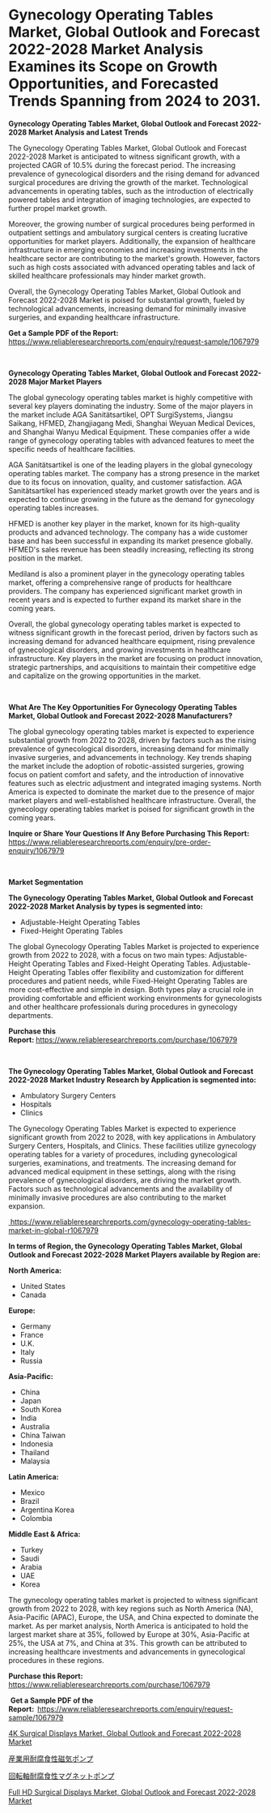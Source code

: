 <p><h1>Gynecology Operating Tables Market, Global Outlook and Forecast 2022-2028 Market Analysis Examines its Scope on Growth Opportunities, and Forecasted Trends Spanning from 2024 to 2031.</h1></p><p><strong>Gynecology Operating Tables Market, Global Outlook and Forecast 2022-2028 Market Analysis and Latest Trends</strong></p>
<p><p>The Gynecology Operating Tables Market, Global Outlook and Forecast 2022-2028 Market is anticipated to witness significant growth, with a projected CAGR of 10.5% during the forecast period. The increasing prevalence of gynecological disorders and the rising demand for advanced surgical procedures are driving the growth of the market. Technological advancements in operating tables, such as the introduction of electrically powered tables and integration of imaging technologies, are expected to further propel market growth.</p><p>Moreover, the growing number of surgical procedures being performed in outpatient settings and ambulatory surgical centers is creating lucrative opportunities for market players. Additionally, the expansion of healthcare infrastructure in emerging economies and increasing investments in the healthcare sector are contributing to the market's growth. However, factors such as high costs associated with advanced operating tables and lack of skilled healthcare professionals may hinder market growth.</p><p>Overall, the Gynecology Operating Tables Market, Global Outlook and Forecast 2022-2028 Market is poised for substantial growth, fueled by technological advancements, increasing demand for minimally invasive surgeries, and expanding healthcare infrastructure.</p></p>
<p><strong>Get a Sample PDF of the Report:&nbsp;</strong> <a href="https://www.reliableresearchreports.com/enquiry/request-sample/1067979">https://www.reliableresearchreports.com/enquiry/request-sample/1067979</a></p>
<p>&nbsp;</p>
<p><strong>Gynecology Operating Tables Market, Global Outlook and Forecast 2022-2028 Major Market Players</strong></p>
<p><p>The global gynecology operating tables market is highly competitive with several key players dominating the industry. Some of the major players in the market include AGA Sanitätsartikel, OPT SurgiSystems, Jiangsu Saikang, HFMED, Zhangjiagang Medi, Shanghai Weyuan Medical Devices, and Shanghai Wanyu Medical Equipment. These companies offer a wide range of gynecology operating tables with advanced features to meet the specific needs of healthcare facilities.</p><p>AGA Sanitätsartikel is one of the leading players in the global gynecology operating tables market. The company has a strong presence in the market due to its focus on innovation, quality, and customer satisfaction. AGA Sanitätsartikel has experienced steady market growth over the years and is expected to continue growing in the future as the demand for gynecology operating tables increases.</p><p>HFMED is another key player in the market, known for its high-quality products and advanced technology. The company has a wide customer base and has been successful in expanding its market presence globally. HFMED's sales revenue has been steadily increasing, reflecting its strong position in the market.</p><p>Mediland is also a prominent player in the gynecology operating tables market, offering a comprehensive range of products for healthcare providers. The company has experienced significant market growth in recent years and is expected to further expand its market share in the coming years.</p><p>Overall, the global gynecology operating tables market is expected to witness significant growth in the forecast period, driven by factors such as increasing demand for advanced healthcare equipment, rising prevalence of gynecological disorders, and growing investments in healthcare infrastructure. Key players in the market are focusing on product innovation, strategic partnerships, and acquisitions to maintain their competitive edge and capitalize on the growing opportunities in the market.</p></p>
<p>&nbsp;</p>
<p><strong>What Are The Key Opportunities For Gynecology Operating Tables Market, Global Outlook and Forecast 2022-2028 Manufacturers?</strong></p>
<p><p>The global gynecology operating tables market is expected to experience substantial growth from 2022 to 2028, driven by factors such as the rising prevalence of gynecological disorders, increasing demand for minimally invasive surgeries, and advancements in technology. Key trends shaping the market include the adoption of robotic-assisted surgeries, growing focus on patient comfort and safety, and the introduction of innovative features such as electric adjustment and integrated imaging systems. North America is expected to dominate the market due to the presence of major market players and well-established healthcare infrastructure. Overall, the gynecology operating tables market is poised for significant growth in the coming years.</p></p>
<p><strong>Inquire or Share Your Questions If Any Before Purchasing This Report:</strong> <a href="https://www.reliableresearchreports.com/enquiry/pre-order-enquiry/1067979">https://www.reliableresearchreports.com/enquiry/pre-order-enquiry/1067979</a></p>
<p>&nbsp;</p>
<p><strong>Market Segmentation</strong></p>
<p><strong>The Gynecology Operating Tables Market, Global Outlook and Forecast 2022-2028 Market Analysis by types is segmented into:</strong></p>
<p><ul><li>Adjustable-Height Operating Tables</li><li>Fixed-Height Operating Tables</li></ul></p>
<p><p>The global Gynecology Operating Tables Market is projected to experience growth from 2022 to 2028, with a focus on two main types: Adjustable-Height Operating Tables and Fixed-Height Operating Tables. Adjustable-Height Operating Tables offer flexibility and customization for different procedures and patient needs, while Fixed-Height Operating Tables are more cost-effective and simple in design. Both types play a crucial role in providing comfortable and efficient working environments for gynecologists and other healthcare professionals during procedures in gynecology departments.</p></p>
<p><strong>Purchase this Report:&nbsp;</strong><a href="https://www.reliableresearchreports.com/purchase/1067979">https://www.reliableresearchreports.com/purchase/1067979</a></p>
<p>&nbsp;</p>
<p><strong>The Gynecology Operating Tables Market, Global Outlook and Forecast 2022-2028 Market Industry Research by Application is segmented into:</strong></p>
<p><ul><li>Ambulatory Surgery Centers</li><li>Hospitals</li><li>Clinics</li></ul></p>
<p><p>The Gynecology Operating Tables Market is expected to experience significant growth from 2022 to 2028, with key applications in Ambulatory Surgery Centers, Hospitals, and Clinics. These facilities utilize gynecology operating tables for a variety of procedures, including gynecological surgeries, examinations, and treatments. The increasing demand for advanced medical equipment in these settings, along with the rising prevalence of gynecological disorders, are driving the market growth. Factors such as technological advancements and the availability of minimally invasive procedures are also contributing to the market expansion.</p></p>
<p><a href="https://www.reliableresearchreports.com/gynecology-operating-tables-market-in-global-r1067979">&nbsp;https://www.reliableresearchreports.com/gynecology-operating-tables-market-in-global-r1067979</a></p>
<p><strong>In terms of Region, the Gynecology Operating Tables Market, Global Outlook and Forecast 2022-2028 Market Players available by Region are:</strong></p>
<p>
    <p> <strong> North America: </strong>
        <ul>
            <li>United States</li>
            <li>Canada</li>
        </ul>
        </p> 
    <p> <strong> Europe: </strong>
        <ul>
            <li>Germany</li>
            <li>France</li>
            <li>U.K.</li>
            <li>Italy</li>
            <li>Russia</li>
        </ul>
        </p> 
    <p> <strong> Asia-Pacific: </strong>
        <ul>
            <li>China</li>
            <li>Japan</li>
            <li>South Korea</li>
            <li>India</li>
            <li>Australia</li>
            <li>China Taiwan</li>
            <li>Indonesia</li>
            <li>Thailand</li>
            <li>Malaysia</li>
        </ul>
        </p> 
    <p> <strong> Latin America: </strong>
        <ul>
            <li>Mexico</li>
            <li>Brazil</li>
            <li>Argentina Korea</li>
            <li>Colombia</li>
        </ul>
        </p> 
    <p> <strong> Middle East & Africa: </strong>
        <ul>
            <li>Turkey</li>
            <li>Saudi</li>
            <li>Arabia</li>
            <li>UAE</li>
            <li>Korea</li>
        </ul>
    </p>
    </p>
<p><p>The gynecology operating tables market is projected to witness significant growth from 2022 to 2028, with key regions such as North America (NA), Asia-Pacific (APAC), Europe, the USA, and China expected to dominate the market. As per market analysis, North America is anticipated to hold the largest market share at 35%, followed by Europe at 30%, Asia-Pacific at 25%, the USA at 7%, and China at 3%. This growth can be attributed to increasing healthcare investments and advancements in gynecological procedures in these regions.</p></p>
<p><strong>Purchase this Report: </strong><a href="https://www.reliableresearchreports.com/purchase/1067979">https://www.reliableresearchreports.com/purchase/1067979</a></p>
<p>&nbsp;<strong>Get a Sample PDF of the Report:&nbsp;&nbsp;</strong><a href="https://www.reliableresearchreports.com/enquiry/request-sample/1067979">https://www.reliableresearchreports.com/enquiry/request-sample/1067979</a></p>
<p><strong></strong></p>
<p><p><a href="https://github.com/lorenzaSchmeler/Market-Research-Report-List-1/blob/main/4k-surgical-displays-market-global-outlook-and-forecast-2022-2028-market.md">4K Surgical Displays Market, Global Outlook and Forecast 2022-2028 Market</a></p><p><a href="https://github.com/leigh4852023/Market-Research-Report-List-1/blob/main/999861787134.md">産業用耐腐食性磁気ポンプ</a></p><p><a href="https://github.com/alyle7648/Market-Research-Report-List-1/blob/main/620178387133.md">回転軸耐腐食性マグネットポンプ</a></p><p><a href="https://github.com/ruddyyedelwadw/Market-Research-Report-List-2/blob/main/full-hd-surgical-displays-market-global-outlook-and-forecast-2022-2028-market.md">Full HD Surgical Displays Market, Global Outlook and Forecast 2022-2028 Market</a></p></p>